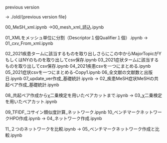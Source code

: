 previous version

-> ./old/{previous version file}

00_MeSH_xml.ipynb
->00_mesh_xml_読込.ipynb

01_XMLをメッシュ単位に分割（Descriptor１個Qualifier１個）.ipynb
-> 01_cxv_From_xml.ipynb

02_2021疾患タームに該当するものを取り出しさらにこの中からMajorTopicがYもしくはNYのものを取り出してcsv保存.ipynb
03_2021症状タームに該当するものを取り出してcsv保存.ipynb
04_2021疾患csvを一つにまとめる.ipynb
05_2021症状csvを一つにまとめる-Copy1.ipynb
06_全文献の文献数と出版日.ipynb
07_update_ver作成_基礎統計.ipynb
-> 02_疾患MeSH症状MeSHの共起ペア作成_基礎統計.ipynb

08_共起ペア作成からχ二乗検定を用いたペアカットまで.ipynb
-> 03_χ二乗検定を用いたペアカット.ipynb

09_TFIDF_コサイン類似度計算_ネットワーク.ipynb
10_ベンチマークネットワークHPO作成.ipynb
-> 04_ネットワーク作成.ipynb

11_２つのネットワークを比較.ipynb
-> 05_ベンチマークネットワーク作成と比較.ipynb

